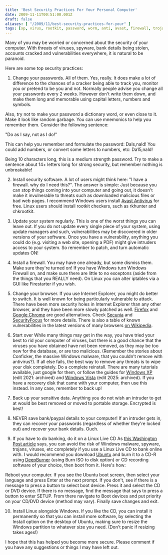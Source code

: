 ```yaml
---
title: 'Best Security Practices For Your Personal Computer'
date: 2009-11-11T00:51:00.001Z
draft: false
aliases: [ "/2009/11/best-security-practices-for-your" ]
tags: [xp, virus, rootkit, password, worm, anti, avast, firewall, trojan, vista, windows, linux, live]
---
```


Many of you may be worried or concerned about the security of your computer. With threats of viruses, spyware, bank details being stolen, accounts cracked and vulnerabilities everywhere, it is natural to be paranoid.

Here are some top security practices:

1. Change your passwords.
All of them. Yes, really. It does make a lot of difference to the chances of a cracker being able to track you, monitor you or pretend to be you and not. Normally people advise you change all your passwords every 2 weeks. However don't write them down, and make them long and memorable using capital letters, numbers and symbols.

Also, try not to make your password a dictionary word, or even close to it. Make it look like random garbage. You can use mnemonics to help you remember them. Consider the following sentence:

"Do as I say, not as I do!"

This can help you remember and formulate the password:
DaIs,naId!
You could add numbers, or convert some letters to numbers, etc:
Da15,naId!

Being 10 characters long, this is a medium strength password.
Try to make a sentence about 14+ letters long for strong security, but remember nothing is unbreakable!

2. Install security software.
A lot of users might think here: "I have a firewall. why do I need this?". The answer is simple: Just because you can stop things coming into your computer and going out, it doesn't make it invulnerable to threats such as downloaded malicious files or bad web pages. I recommend Windows users install [Avast Antivirus](https://www.avast.com/eng/download-avast-home.html) for free. Linux users should install rootkit checkers, such as rkhunter and chkrootkit.

3. Update your system regularly.
This is one of the worst things you can leave out. If you do not update every single piece of your system, using update managers and such, vulnerabilities may be discovered in older versions of your software. Once you have a vulnerability, anything you could do (e.g. visiting a web site, opening a PDF) might give intruders access to your system. So remember to patch, and turn automatic updates ON!

4. Install a firewall.
You may have one already, but some dismiss them. Make sure they're turned on! If you have Windows turn Windows Firewall on, and make sure there are little to no exceptons (aside from the things that you REALLY need). On Linux you can alter iptables via a GUI like Firestarter if you wish.

5. Change your browser.
If you use Internet Explorer, you might do better to switch. It is well known for being particularly vulnerable to attack. There have been more security holes in Internet Explorer than any other browser, and they have been more slowly patched as well. [Firefox](https://www.getfirefox.com) and [Google Chrome](https://www.google.com/chrome) are good alternatives. Check [Secunia](https://secunia.com/advisories/) and [SecurityFocus](https://web.archive.org/web/20110514221602/http://www.securityfocus.com/vulnerabilities) for more details. There is also a table of known vulnerabilities in the latest versions of many browsers [on Wikipedia](https://en.wikipedia.org/wiki/Comparison_of_web_browsers#Vulnerabilities).

6. Start over
While many things may get in the way, you have tried your best to rid your computer of viruses, but there is a good chance that the viruses you have obtained have not been removed, as they may be too new for the database, or are too malicious. (Remember the stories about Conficker, the massive Windows malware, that you couldn't remove with antivirus?). If all else fails, the best way to remove any threats is to wipe your disk completely. Do a complete reinstall. There are many tutorials available, just google for them, or follow the guides for [Windows XP](https://web.archive.org/web/20090211204719/https://www.pcworld.com/article/129977/how_to_reinstall_windows_xp.html) (edit 2021: archived) and [Windows Vista](https://web.archive.org/web/20091018103227/https://windows.microsoft.com/en-US/windows-vista/Installing-and-reinstalling-Windows) (edit 2025: archived). If you have a recovery disk that came with your computer, then use this instead. In any case, remember to back up!

7. Back up your sensitive data.
Anything you do not wish an intruder to get at would be best removed or moved to portable storage. Encrypted is best!

8. NEVER save bank/paypal details to your computer!
If an intruder gets in, they can recover your passwords (regardless of whether they're locked out) and recover your bank details. Ouch.

9. If you have to do banking, do it on a Linux Live CD
As [this Washington Post article](https://web.archive.org/web/20100106113611/http://voices.washingtonpost.com/securityfix/2009/10/avoid_windows_malware_bank_on.html) says, you can avoid the risk of Windows malware, spyware, trojans, viruses, etc completely if you use a Linux Live CD to bank online with. I would recommend you download [Ubuntu](https://www.ubuntu.com) and burn it to a CD-R using [DeepBurner](https://www.deepburner.com) (using Burn ISO to disk option) or CD recording software of your choice, then boot from it. Here's how:

Reboot your computer.
If you see the Ubuntu boot screen, then select your language and press Enter at the next prompt.
If you don't, see if there is a message to press a button to select boot device. Press it and select the CD or DVD device.
If there is no message, find the message that says to press a button to enter SETUP. From there navigate to Boot devices and put priority on your CD/DVD device (method may vary). Finally save changes and exit.

10. Install Linux alongside Windows.
If you like the CD, you can install it permanently so that you can install more software, by selecting the Install option on the desktop of Ubuntu, making sure to resize the Windows partition to whatever size you need. (Don't panic if resizing takes ages!)


I hope that this has helped you become more secure. Please comment if you have any suggestions or things I may have left out.